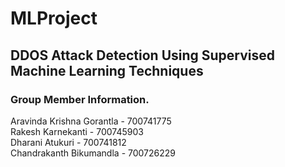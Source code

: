 # MLProject

## DDOS Attack Detection Using Supervised Machine Learning Techniques

### Group Member Information.
Aravinda Krishna Gorantla - 700741775 <br />
Rakesh Karnekanti - 700745903 <br />
Dharani Atukuri - 700741812 <br />
Chandrakanth Bikumandla - 700726229 <br />

